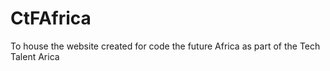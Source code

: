 # CtFAfrica
To house the website created for code the future Africa as part of the Tech Talent Arica
